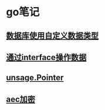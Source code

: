 # go笔记

## [数据库使用自定义数据类型](./customer_type.md)
## [通过interface操作数据](./interface.md)
## [unsage.Pointer](./unsafe.pointer.md)
## [aec加密](./aes/README.md)